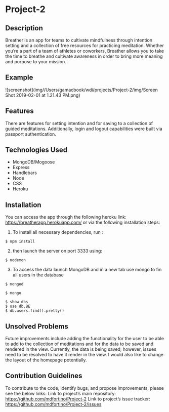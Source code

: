 # Project-2
## Description
Breather is an app for teams to cultivate mindfulness through intention setting and a collection of free resources for practicing meditation. Whether you’re a part of a team of athletes or coworkers, Breather allows you to take the time to breathe and cultivate awareness in order to bring more meaning and purpose to your mission.

## Example
![screenshot](img//Users/gamacbook/wdi/projects/Project-2/img/Screen Shot 2019-02-01 at 1.21.43 PM.png)
 

## Features
There are features for setting intention and for saving to a collection of guided meditations. Additionally, login and logout capabilities were built via passport authentication. 
## Technologies Used
* MongoDB/Mogoose
* Express
* Handlebars
* Node
* CSS
* Heroku

## Installation
You can access the app through the following heroku link: https://breatherapp.herokuapp.com/ or via the following installation steps:
1. To install all necessary dependencies, run :
```
$ npm install
```
2. then launch the server on port 3333 using: 
```
$ nodemon
```
3. To access the data launch MongoDB and in a new tab use mongo to fin all users in the database
```
$ mongod
```
```
$ mongo
```
```
$ show dbs
$ use db.BE
$ db.users.find().pretty()
```
## Unsolved Problems
Future improvements include adding the functionality for the user to be able to add to the collection of meditations and for the data to be saved and rendered in the view. Currently, the data is being saved; however, issues need to be resolved to have it render in the view. I would also like to change the layout of the homepage potentially. 
## Contribution Guidelines 
To contribute to the code, identify bugs, and propose improvements, please see the below links: 
Link to project’s main repository: https://github.com/mdfortino/Project-2 Link to project’s issue tracker: https://github.com/mdfortino/Project-2/issues
